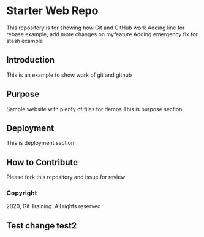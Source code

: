 # Starter Web Repo

This repository is for showing how Git and GitHub work
Adding line for rebase example, add more changes on myfeature
Adding emergency fix for stash example

## Introduction

This is an example to show work of git and gitnub

## Purpose

Sample website with plenty of files for demos
This is purpose section

## Deployment

This is deployment section

## How to Contribute

Please fork this repository and issue for review

### Copyright

2020, Git Training. All rights reserved

## Test change test2